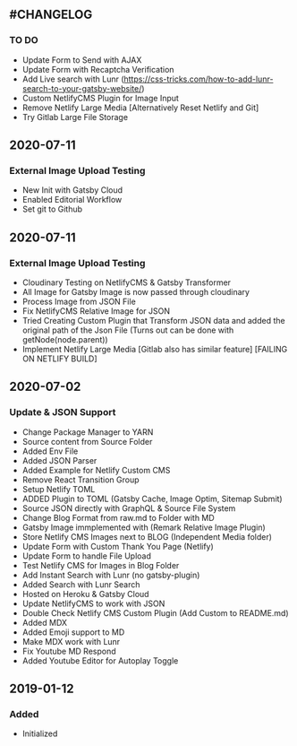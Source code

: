 ## #CHANGELOG

### TO DO

- Update Form to Send with AJAX
- Update Form with Recaptcha Verification
- Add Live search with Lunr (https://css-tricks.com/how-to-add-lunr-search-to-your-gatsby-website/)
- Custom NetlifyCMS Plugin for Image Input
- Remove Netlify Large Media [Alternatively Reset Netlify and Git]
- Try Gitlab Large File Storage

## 2020-07-11

### External Image Upload Testing

- New Init with Gatsby Cloud
- Enabled Editorial Workflow
- Set git to Github

## 2020-07-11

### External Image Upload Testing

- Cloudinary Testing on NetlifyCMS & Gatsby Transformer
- All Image for Gatsby Image is now passed through cloudinary 
- Process Image from JSON File
- Fix NetlifyCMS Relative Image for JSON
- Tried Creating Custom Plugin that Transform JSON data and added the original path of the Json File (Turns out can be done with getNode(node.parent))
- Implement Netlify Large Media  [Gitlab also has similar feature] [FAILING ON NETLIFY BUILD]

## 2020-07-02

### Update & JSON Support

- Change Package Manager to YARN
- Source content from Source Folder
- Added Env File
- Added JSON Parser
- Added Example for Netlify Custom CMS
- Remove React Transition Group
- Setup Netlify TOML
- ADDED Plugin to TOML (Gatsby Cache, Image Optim, Sitemap Submit)
- Source JSON directly with GraphQL & Source File System
- Change Blog Format from raw.md to Folder with MD
- Gatsby Image immplemented with (Remark Relative Image Plugin)
- Store Netlify CMS Images next to BLOG (Independent Media folder)
- Update Form with Custom Thank You Page (Netlify)
- Update Form to handle File Upload
- Test Netlify CMS for Images in Blog Folder
- Add Instant Search with Lunr (no gatsby-plugin)
- Added Search with Lunr Search
- Hosted on Heroku & Gatsby Cloud
- Update NetlifyCMS to work with JSON
- Double Check Netlify CMS Custom Plugin (Add Custom to README.md)
- Added MDX
- Added Emoji support to MD
- Make MDX work with Lunr
- Fix Youtube MD Respond
- Added Youtube Editor for Autoplay Toggle

## 2019-01-12

### Added

- Initialized
